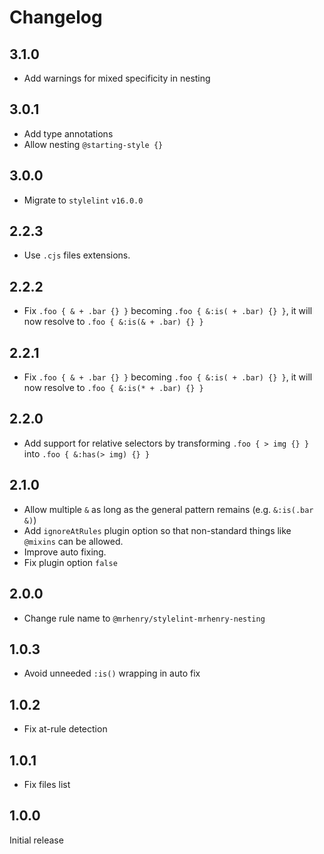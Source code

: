 # Changelog

## 3.1.0

- Add warnings for mixed specificity in nesting

## 3.0.1

- Add type annotations
- Allow nesting `@starting-style {}`

## 3.0.0

 - Migrate to `stylelint` `v16.0.0`

## 2.2.3

- Use `.cjs` files extensions.

## 2.2.2

- Fix `.foo { & + .bar {} }` becoming `.foo { &:is( + .bar) {} }`, it will now resolve to `.foo { &:is(& + .bar) {} }`

## 2.2.1

- Fix `.foo { & + .bar {} }` becoming `.foo { &:is( + .bar) {} }`, it will now resolve to `.foo { &:is(* + .bar) {} }`

## 2.2.0

- Add support for relative selectors by transforming `.foo { > img {} }` into `.foo { &:has(> img) {} }`

## 2.1.0

- Allow multiple `&` as long as the general pattern remains (e.g. `&:is(.bar &)`)
- Add `ignoreAtRules` plugin option so that non-standard things like `@mixins` can be allowed.
- Improve auto fixing.
- Fix plugin option `false`

## 2.0.0

- Change rule name to `@mrhenry/stylelint-mrhenry-nesting`

## 1.0.3

- Avoid unneeded `:is()` wrapping in auto fix

## 1.0.2

- Fix at-rule detection

## 1.0.1

- Fix files list

## 1.0.0

Initial release

